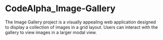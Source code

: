 # CodeAlpha_Image-Gallery
The Image Gallery project is a visually appealing web application designed to display a collection of images in a grid layout. Users can interact with the gallery to view images in a larger modal view.
